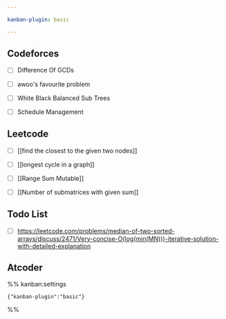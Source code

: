 ```yaml
---

kanban-plugin: basic

---
```


## Codeforces

- [ ] Difference Of GCDs
- [ ] awoo's favourite problem
- [ ] White Black Balanced Sub Trees
- [ ] Schedule Management


## Leetcode

- [ ] [[find the closest to the given two nodes]]
- [ ] [[longest cycle in a graph]]
- [ ] [[Range Sum Mutable]]
- [ ] [[Number of submatrices with given sum]]


## Todo List

- [ ] https://leetcode.com/problems/median-of-two-sorted-arrays/discuss/2471/Very-concise-O(log(min(MN)))-iterative-solution-with-detailed-explanation


## Atcoder





%% kanban:settings
```
{"kanban-plugin":"basic"}
```
%%